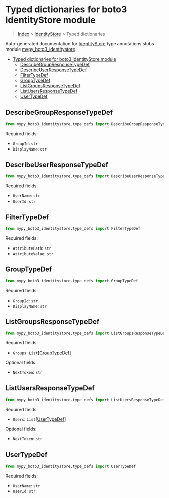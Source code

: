 # Typed dictionaries for boto3 IdentityStore module

> [Index](..) > [IdentityStore](.) > Typed dictionaries

Auto-generated documentation for
[IdentityStore](https://boto3.amazonaws.com/v1/documentation/api/1.17.75/reference/services/identitystore.html#IdentityStore)
type annotations stubs module
[mypy_boto3_identitystore](https://pypi.org/project/mypy-boto3-identitystore/).

- [Typed dictionaries for boto3 IdentityStore module](#typed-dictionaries-for-boto3-identitystore-module)
  - [DescribeGroupResponseTypeDef](#describegroupresponsetypedef)
  - [DescribeUserResponseTypeDef](#describeuserresponsetypedef)
  - [FilterTypeDef](#filtertypedef)
  - [GroupTypeDef](#grouptypedef)
  - [ListGroupsResponseTypeDef](#listgroupsresponsetypedef)
  - [ListUsersResponseTypeDef](#listusersresponsetypedef)
  - [UserTypeDef](#usertypedef)

## DescribeGroupResponseTypeDef

```python
from mypy_boto3_identitystore.type_defs import DescribeGroupResponseTypeDef
```

Required fields:

- `GroupId`: `str`
- `DisplayName`: `str`

## DescribeUserResponseTypeDef

```python
from mypy_boto3_identitystore.type_defs import DescribeUserResponseTypeDef
```

Required fields:

- `UserName`: `str`
- `UserId`: `str`

## FilterTypeDef

```python
from mypy_boto3_identitystore.type_defs import FilterTypeDef
```

Required fields:

- `AttributePath`: `str`
- `AttributeValue`: `str`

## GroupTypeDef

```python
from mypy_boto3_identitystore.type_defs import GroupTypeDef
```

Required fields:

- `GroupId`: `str`
- `DisplayName`: `str`

## ListGroupsResponseTypeDef

```python
from mypy_boto3_identitystore.type_defs import ListGroupsResponseTypeDef
```

Required fields:

- `Groups`: `List`\[[GroupTypeDef](./type_defs.md#grouptypedef)\]

Optional fields:

- `NextToken`: `str`

## ListUsersResponseTypeDef

```python
from mypy_boto3_identitystore.type_defs import ListUsersResponseTypeDef
```

Required fields:

- `Users`: `List`\[[UserTypeDef](./type_defs.md#usertypedef)\]

Optional fields:

- `NextToken`: `str`

## UserTypeDef

```python
from mypy_boto3_identitystore.type_defs import UserTypeDef
```

Required fields:

- `UserName`: `str`
- `UserId`: `str`
